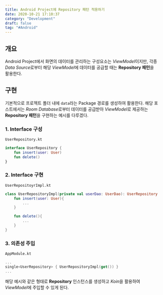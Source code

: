 ```yaml
---
title: Android Project에 Repository 패턴 적용하기
date: 2020-10-21 17:10:37
category: "Development"
draft: false
tag: "#Android"
---
```


## 개요

Android Project에서 화면의 데이터를 관리하는 구성요소는 *ViewModel*이지만, 각종 *Data Source*로부터 해당 *ViewModel*에 데이터를 공급할 때는 **Repository 패턴**을 활용한다.

## 구현

기본적으로 프로젝트 폴더 내에 `data`라는 Package 경로를 생성하여 활용한다. 해당 포스트에서는 *Room Database*로부터 데이터를 공급받아 *ViewModel*로 제공하는 **Repository 패턴**을 구현하는 예시를 다루겠다.

### 1. Interface 구성

`UserRepository.kt`

```kotlin
interface UserRepository {
    fun insert(user: User)
    fun delete()
}
```

### 2. Interface 구현

`UserRepositoyrImpl.kt`

```kotlin
class UserRepositoryImpl(private val userDao: UserDao): UserRepository {
    fun insert(user: User){
        ...
    }

    fun delete(){
        ...
    }
}
```

### 3. 의존성 주입

`AppModule.kt`

```kotlin
...
single<UserRepository> { UserRepositoryImpl(get()) }
...
```

해당 예시와 같은 형태로 **Repository** 인스턴스를 생성하고 *Koin*을 활용하여 *ViewModel*에 주입할 수 있게 된다.

